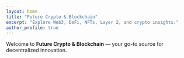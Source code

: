 ```yaml
---
layout: home
title: "Future Crypto & Blockchain"
excerpt: "Explore Web3, DeFi, NFTs, Layer 2, and crypto insights."
author_profile: true
---
```


Welcome to **Future Crypto & Blockchain** — your go-to source for decentralized innovation.
